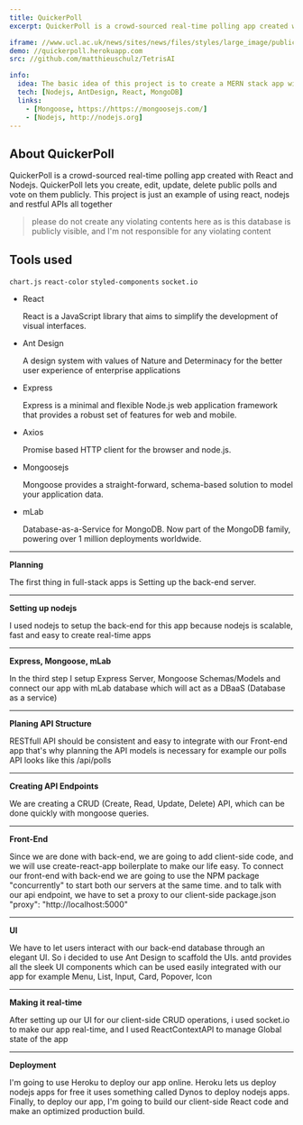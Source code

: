```yaml
---
title: QuickerPoll
excerpt: QuickerPoll is a crowd-sourced real-time polling app created with React and Nodejs. QuickerPoll lets you create, edit, update, delete public polls and vote on them publicly. This project is just an example of using react, nodejs and restful APIs all together

iframe: //www.ucl.ac.uk/news/sites/news/files/styles/large_image/public/quad11apr08_10_cropped_0.jpg?itok=QsihoWMR
demo: //quickerpoll.herokuapp.com
src: //github.com/matthieuschulz/TetrisAI

info:
  idea: The basic idea of this project is to create a MERN stack app with basic CRUD operations, but not to make a todo app
  tech: [Nodejs, AntDesign, React, MongoDB]
  links:
    - [Mongoose, https://https://mongoosejs.com/]
    - [Nodejs, http://nodejs.org]
---
```


## About QuickerPoll

QuickerPoll is a crowd-sourced real-time polling app created with React and Nodejs. QuickerPoll lets you create, edit, update, delete public polls and vote on them publicly. This project is just an example of using react, nodejs and restful APIs all together

> please do not create any violating contents here as is this database is publicly visible, and I'm not responsible for any violating content

## Tools used

`chart.js` `react-color` `styled-components` `socket.io`

- React

  React is a JavaScript library that aims to simplify the development of visual interfaces.

- Ant Design

  A design system with values of Nature and Determinacy for the better user experience of enterprise applications

- Express

  Express is a minimal and flexible Node.js web application framework that provides a robust set of features for web and mobile.

- Axios

  Promise based HTTP client for the browser and node.js.

- Mongoosejs

  Mongoose provides a straight-forward, schema-based solution to model your application data.

- mLab

  Database-as-a-Service for MongoDB. Now part of the MongoDB family, powering over 1 million deployments worldwide.

---

**Planning**

The first thing in full-stack apps is Setting up the back-end server.

----

**Setting up nodejs**

I used nodejs to setup the back-end for this app because nodejs is scalable, fast and easy to create real-time apps

----

**Express, Mongoose, mLab**

In the third step I setup Express Server, Mongoose Schemas/Models and connect our app with mLab database which will act as a DBaaS (Database as a service)

----

**Planing API Structure**

RESTfull API should be consistent and easy to integrate with our Front-end app that's why planning the API models is necessary for example our polls API looks like this /api/polls

----

**Creating API Endpoints**

We are creating a CRUD (Create, Read, Update, Delete) API, which can be done quickly with mongoose queries.

----

**Front-End**

Since we are done with back-end, we are going to add client-side code, and we will use create-react-app boilerplate to make our life easy. To connect our front-end with back-end we are going to use the NPM package "concurrently" to start both our servers at the same time. and to talk with our api endpoint, we have to set a proxy to our client-side package.json "proxy": "http://localhost:5000"

----

**UI**

We have to let users interact with our back-end database through an elegant UI. So i decided to use Ant Design to scaffold the UIs. antd provides all the sleek UI components which can be used easily integrated with our app for example Menu, List, Input, Card, Popover, Icon

----

**Making it real-time**

After setting up our UI for our client-side CRUD operations, i used socket.io to make our app real-time, and I used ReactContextAPI to manage Global state of the app

----

**Deployment**

I'm going to use Heroku to deploy our app online. Heroku lets us deploy nodejs apps for free it uses something called Dynos to deploy nodejs apps. Finally, to deploy our app, I'm going to build our client-side React code and make an optimized production build.
